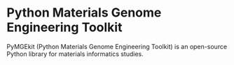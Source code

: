 # Python Materials Genome Engineering Toolkit

PyMGEkit (Python Materials Genome Engineering Toolkit) is an open-source Python library for materials informatics studies.
